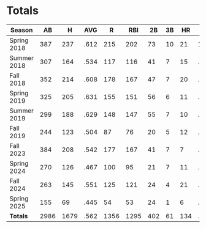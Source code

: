 # Totals

| Season      | AB          | H           | AVG         | R           | RBI         | 2B          | 3B          | HR          | SLG         | OBP         | RSP         | SAF         | K           | BB          | PO          | A           | E           | FAVE        | IP          | H           | K           | BB          | R           | ER          | ERA         
| ----------- | ----------- | ----------- | ----------- | ----------- | ----------- | ----------- | ----------- | ----------- | ----------- | ----------- | ----------- | ----------- | ----------- | ----------- | ----------- | ----------- | ----------- | ----------- | ----------- | ----------- | ----------- | ----------- | ----------- | ----------- | ----------- 
| Spring 2018 | 387         | 237         | .612        | 215         | 202         | 73          | 10          | 21          | 1.016       | .668        | .645        | 11          | 2           | 18          | 155         | 79          | 17          | .932        | 51.7        | 150         | 2           | 26          | 107         | 80          | 10.84       
| Summer 2018 | 307         | 164         | .534        | 117         | 116         | 41          | 7           | 15          | .860        | .549        | .605        | 1           | 8           | 9           | 150         | 52          | 6           | .971        | 50          | 199         | 3           | 9           | 153         | 138         | 19.32       
| Fall 2018   | 352         | 214         | .608        | 178         | 167         | 47          | 7           | 20          | .952        | .634        | .660        | 7           | 4           | 10          | 150         | 55          | 18          | .919        | 50          | 153         | 7           | 37          | 122         | 97          | 13.58       
| Spring 2019 | 325         | 205         | .631        | 155         | 151         | 56          | 6           | 11          | .942        | .636        | .597        | 6           | 2           | 7           | 137         | 52          | 10          | .950        | 43.7        | 141         | 2           | 35          | 111         | 102         | 16.35       
| Summer 2019 | 299         | 188         | .629        | 148         | 147         | 55          | 7           | 10          | .960        | .626        | .645        | 13          | 3           | 6           | 131         | 48          | 8           | .957        | 43.7        | 141         | 2           | 35          | 111         | 102         | 16.35       
| Fall 2019   | 244         | 123         | .504        | 87          | 76          | 20          | 5           | 12          | .775        | .536        | .537        | 1           | 6           | 7           | 119         | 45          | 8           | .953        | 26.7        | 122         | 1           | 19          | 131         | 82          | 21.52       
| Fall 2023   | 384         | 208         | .542        | 177         | 167         | 41          | 7           | 7           | .740        | .610        | .608        | 7           | 4           | 6           | 167         | 63          | 24          | .906        | 55.7        | 146         | 6           | 52          | 135         | 94          | 11.82       
| Spring 2024 | 270         | 126         | .467        | 100         | 95          | 21          | 7           | 11          | .719        | .567        | .458        | 3           | 4           | 9           | 124         | 51          | 19          | .902        | 41.3        | 137         | 8           | 32          | 116         | 95          | 16.09       
| Fall 2024   | 263         | 145         | .551        | 125         | 121         | 24          | 4           | 21          | .913        | .589        | .636        | 6           | 6           | 13          | 123         | 42          | 10          | .943        | 26.7        | 122         | 1           | 19          | 131         | 82          | 21.52       
| Spring 2025 | 155         | 69          | .445        | 54          | 53          | 24          | 1           | 6           | .729        | .509        | .433        | 2           | 6           | 12          | 80          | 39          | 13          | .902        | 41          | 131         | 3           | 25          | 113         | 77          | 13.15       
| **Totals**  | 2986        | 1679        | .562        | 1356        | 1295        | 402         | 61          | 134         | .872        | 0           | 0           | 57          | 45          | 97          | 1336        | 526         | 133         | .933        | 430.49999999999994 | 1442        | 35          | 289         | 1230        | 949         | 15.431      
